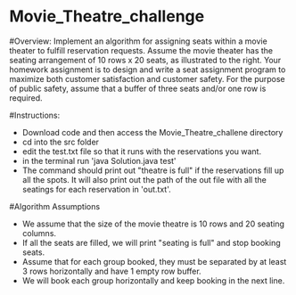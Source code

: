 # Movie_Theatre_challenge

#Overview:
Implement an algorithm for assigning seats within a movie theater to
fulfill reservation requests. Assume the movie theater has the seating
arrangement of 10 rows x 20 seats, as illustrated to the right.
Your homework assignment is to design and write a seat assignment
program to maximize both customer satisfaction and customer
safety. For the purpose of public safety, assume that a buffer of three
seats and/or one row is required.

#Instructions:
* Download code and then access the Movie_Theatre_challene directory
* cd into the src folder
* edit the test.txt file so that it runs with the reservations you want.
* in the terminal run 'java Solution.java test'
* The command should print out "theatre is full" if the reservations fill up all the spots.
It will also print out the path of the out file with all the seatings for each reservation in 'out.txt'.

#Algorithm Assumptions
* We assume that the size of the movie theatre is 10 rows and 20 seating columns.
* If all the seats are filled, we will print "seating is full" and stop booking seats.
* Assume that for each group booked, they must be separated by at least 3 rows horizontally and have 1 empty row buffer.
* We will book each group horizontally and keep booking in the next line.


